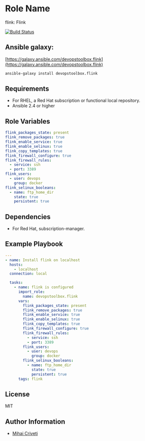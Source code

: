 Role Name
=========

flink: Flink

[![Build Status](https://travis-ci.org/cmihai-ansible/flink.svg?branch=master)](https://travis-ci.org/cmihai-ansible/flink)

Ansible galaxy:
---------------

[https://galaxy.ansible.com/devopstoolbox.flink](https://galaxy.ansible.com/devopstoolbox.flink)

```bash
ansible-galaxy install devopstoolbox.flink
```

Requirements
------------

- For RHEL, a Red Hat subscription or functional local repository.
- Ansible 2.4 or higher

Role Variables
--------------

```yaml
flink_packages_state: present
flink_remove_packages: true
flink_enable_service: true
flink_enable_selinux: true
flink_copy_templates: true
flink_firewall_configure: true
flink_firewall_rules:
  - service: ssh
  - port: 3389
flink_users:
  - user: devops
    group: docker
flink_selinux_booleans:
  - name: ftp_home_dir
    state: true
    persistent: true
```

Dependencies
------------

- For Red Hat, subscription-manager.

Example Playbook
----------------

```yaml
---
- name: Install flink on localhost
  hosts:
    - localhost
  connection: local

  tasks:
    - name: flink is configured
      import_role:
        name: devopstoolbox.flink
      vars:
        flink_packages_state: present
        flink_remove_packages: true
        flink_enable_service: true
        flink_enable_selinux: true
        flink_copy_templates: true
        flink_firewall_configure: true
        flink_firewall_rules:
          - service: ssh
          - port: 3389
        flink_users:
          - user: devops
            group: docker
        flink_selinux_booleans:
          - name: ftp_home_dir
            state: true
            persistent: true
      tags: flink
```

License
-------

MIT

Author Information
------------------

- [Mihai Criveti](https://www.linkedin.com/in/crivetimihai)
